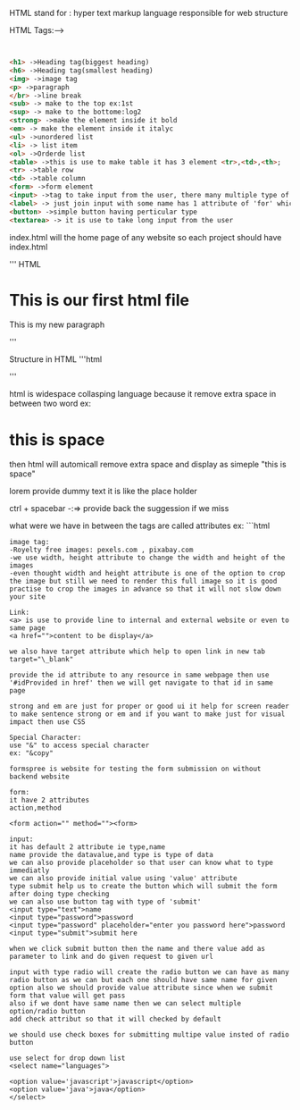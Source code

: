 HTML stand for : hyper text markup language
responsible for web structure

HTML Tags:-->
```html


<h1> ->Heading tag(biggest heading)
<h6> ->Heading tag(smallest heading)    
<img> ->image tag
<p> ->paragraph
</br> ->line break
<sub> -> make to the top ex:1st
<sup> -> make to the bottome:log2
<strong> ->make the element inside it bold
<em> -> make the element inside it italyc
<ul> ->unordered list
<li> -> list item
<ol> ->Orderde list
<table> ->this is use to make table it has 3 element <tr>,<td>,<th>;
<tr> ->table row
<td> ->table column
<form> ->form element
<input> ->tag to take input from the user, there many multiple type of input
<label> -> just join input with some name has 1 attribute of 'for' which equeal to input tag id
<button> ->simple button having perticular type
<textarea> -> it is use to take long input from the user
```

index.html will the home page of any website so each project should have index.html

''' HTML 

<h1>This is our first html file</h1>
<p>This is my new paragraph</p>

'''

Structure in HTML
'''html

<!DOCTYPE html>
<!-- This is version of html element -->
<html lang="en">
    <!-- This is html root element  -->
<head>
    <!-- Data about website ie data about data -->
    <meta charset="UTF-8">
    <meta name="viewport" content="width=device-width, initial-scale=1.0">
    <title>Document</title>
</head>
<body>
    <!-- Content of html page -->
</body>
</html>
'''

html is widespace collasping language because it remove extra space in between two word ex: <h1>this is space </h1> then html will automicall remove extra space and display as simeple "this is space"

lorem provide dummy text it is like the place holder

ctrl + spacebar -:=> provide back the suggession if we miss

what were we have in between the tags are called attributes
ex: ```html 
<img src="" alt="">
``` here src and alt are attributes
image tag:
-Royelty free images: pexels.com , pixabay.com
-we use width, height attribute to change the width and height of the images
-even thought width and height attribute is one of the option to crop the image but still we need to render this full image so it is good practise to crop the images in advance so that it will not slow down your site

Link:
<a> is use to provide line to internal and external website or even to same page
<a href="">content to be display</a>

we also have target attribute which help to open link in new tab
target="\_blank"

provide the id attribute to any resource in same webpage then use '#idProvided in href' then we will get navigate to that id in same page

strong and em are just for proper or good ui it help for screen reader to make sentence strong or em and if you want to make just for visual impact then use CSS

Special Character:
use "&" to access special character
ex: "&copy"

formspree is website for testing the form submission on without backend website

form:
it have 2 attributes
action,method

<form action="" method=""><form>

input:
it has default 2 attribute ie type,name
name provide the datavalue,and type is type of data
we can also provide placeholder so that user can know what to type immediatly
we can also provide initial value using 'value' attribute
type submit help us to create the button which will submit the form after doing type checking
we can also use button tag with type of 'submit'
<input type="text">name
<input type="password">password
<input type="password" placeholder="enter you password here">password
<input type="submit">submit here

when we click submit button then the name and there value add as parameter to link and do given request to given url

input with type radio will create the radio button we can have as many radio button as we can but each one should have same name for given option also we should provide value attribute since when we submit form that value will get pass
also if we dont have same name then we can select multiple option/radio button
add check attribut so that it will checked by default

we should use check boxes for submitting multipe value insted of radio button

use select for drop down list
<select name="languages">

<option value='javascript'>javascript</option>
<option value='java'>java</option>
</select>

